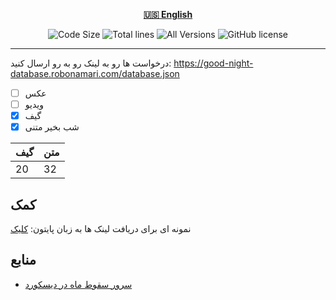 <div align="center">

[**🇺🇸 English**](README.md)
</div>

<p align="center">
    <img src="https://img.shields.io/github/languages/code-size/robonamari/Good_Night-database?style=flat" alt="Code Size">
    <img src="https://tokei.rs/b1/github/robonamari/Good_Night-database?style=flat" alt="Total lines">
    <img src="https://img.shields.io/badge/all%20languages-all%20Versions-blue" alt="All Versions">
    <img src="https://img.shields.io/github/license/robonamari/Good_Night-database" alt="GitHub license">
</p>

---

درخواست ها رو به لینک رو به رو ارسال کنید: https://good-night-database.robonamari.com/database.json
- [ ] عکس
- [ ] ویدیو
- [x] گیف
- [x] شب بخیر متنی

| گیف |  متن |
| ---- | --- |
| 20   | 32  |

## کمک
نمونه ای برای دریافت لینک ها به زبان پایتون:
[کلیک](https://github.com/robonamari/meme-api/blob/main/main.py)

## منابع
* [سرور سقوط ماه در دیسکورد](https://discord.gg/BsaC3QgEQz)
